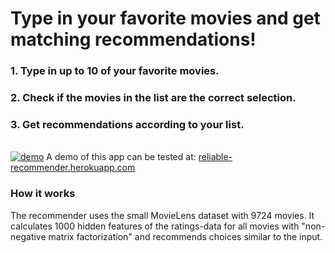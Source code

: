 # Type in your favorite movies and get matching recommendations!
### 1. Type in up to 10 of your favorite movies.
### 2. Check if the movies in the list are the correct selection.
### 3. Get recommendations according to your list.
\
[![demo](./img/reliable-recommender.gif)](https://reliable-recommender.herokuapp.com)
A demo of this app can be tested at: [reliable-recommender.herokuapp.com](https://reliable-recommender.herokuapp.com)

### How it works
The recommender uses the small MovieLens dataset with 9724 movies.
It calculates 1000 hidden features of the ratings-data for all movies with "non-negative matrix factorization" and recommends choices similar to the input.